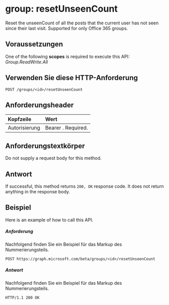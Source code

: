 # <a name="group-resetunseencount"></a>group: resetUnseenCount

Reset the unseenCount of all the posts that the current user has not seen since their last visit. Supported for only Office 365 groups.

## <a name="prerequisites"></a>Voraussetzungen
One of the following **scopes** is required to execute this API: *Group.ReadWrite.All* 
## <a name="http-request"></a>Verwenden Sie diese HTTP-Anforderung
<!-- { "blockType": "ignored" } -->
```http
POST /groups/<id>/resetUnseenCount
```
## <a name="request-headers"></a>Anforderungsheader
| Kopfzeile       | Wert |
|:---------------|:--------|
| Autorisierung  | Bearer <token>. Required.  |

## <a name="request-body"></a>Anforderungstextkörper
Do not supply a request body for this method.

## <a name="response"></a>Antwort
If successful, this method returns `200, OK` response code. It does not return anything in the response body.

## <a name="example"></a>Beispiel
Here is an example of how to call this API.
##### <a name="request"></a>Anforderung
Nachfolgend finden Sie ein Beispiel für das Markup des Nummerierungsteils.
<!-- {
  "blockType": "request",
  "name": "group_resetunseencount"
}-->
```http
POST https://graph.microsoft.com/beta/groups/<id>/resetUnseenCount
```

##### <a name="response"></a>Antwort
Nachfolgend finden Sie ein Beispiel für das Markup des Nummerierungsteils. 
<!-- {
  "blockType": "response",
  "truncated": true
} -->
```http
HTTP/1.1 200 OK
```

<!-- uuid: 8fcb5dbc-d5aa-4681-8e31-b001d5168d79
2015-10-25 14:57:30 UTC -->
<!-- {
  "type": "#page.annotation",
  "description": "group: resetUnseenCount",
  "keywords": "",
  "section": "documentation",
  "tocPath": ""
}-->
